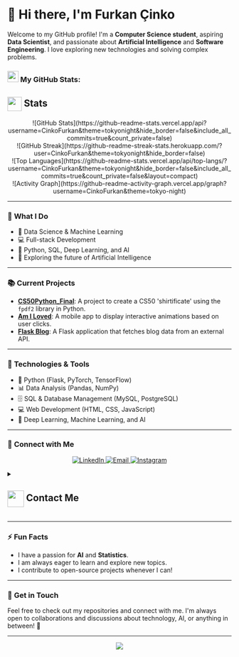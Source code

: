 # 👋 Hi there, I'm Furkan Çinko

Welcome to my GitHub profile! I'm a **Computer Science student**, aspiring **Data Scientist**, and passionate about **Artificial Intelligence** and **Software Engineering**. I love exploring new technologies and solving complex problems.

### <img src='https://media1.giphy.com/media/du3J3cXyzhj75IOgvA/giphy.gif?cid=ecf05e47x2g034i9pzwtzzsd3xgg2w9nr94t4tflbbgo3008&rid=giphy.gif' width='25' /> My GitHub Stats:

  <summary><h2> <img align="center" src="https://github.com/CinkoFurkan/CinkoFurkan/blob/main/icons/stats.gif" width="32"/> Stats</h2></summary>
  <div align="center">
    ![GitHub Stats](https://github-readme-stats.vercel.app/api?username=CinkoFurkan&theme=tokyonight&hide_border=false&include_all_commits=true&count_private=false)<br/>
    ![GitHub Streak](https://github-readme-streak-stats.herokuapp.com/?user=CinkoFurkan&theme=tokyonight&hide_border=false)<br/>
    ![Top Languages](https://github-readme-stats.vercel.app/api/top-langs/?username=CinkoFurkan&theme=tokyonight&hide_border=false&include_all_commits=true&count_private=false&layout=compact)<br/>
    ![Activity Graph](https://github-readme-activity-graph.vercel.app/graph?username=CinkoFurkan&theme=tokyo-night)
  </div>

---

### 🚀 **What I Do**
- 🔬 Data Science & Machine Learning
- 💻 Full-stack Development
- 🔑 Python, SQL, Deep Learning, and AI
- 🧠 Exploring the future of Artificial Intelligence

---

### 📚 **Current Projects**
- **[CS50Python_Final](https://github.com/your-repo/cs50python_final)**: A project to create a CS50 'shirtificate' using the `fpdf2` library in Python.
- **[Am I Loved](https://github.com/your-repo/am-i-loved)**: A mobile app to display interactive animations based on user clicks.
- **[Flask Blog](https://github.com/your-repo/flask-blog)**: A Flask application that fetches blog data from an external API.

---

### 🌱 **Technologies & Tools**
- 🐍 Python (Flask, PyTorch, TensorFlow)
- 📊 Data Analysis (Pandas, NumPy)
- 🗄️ SQL & Database Management (MySQL, PostgreSQL)
- 💻 Web Development (HTML, CSS, JavaScript)
- 🧠 Deep Learning, Machine Learning, and AI

---

### 💬 **Connect with Me**
<p align="center">
  <a href="https://www.linkedin.com/in/furkancinko/">
    <img src="https://img.shields.io/badge/LinkedIn-0A66C2?style=for-the-badge&logo=linkedin&logoColor=white" alt="LinkedIn" />
  </a>
  <a href="mailto:furkan.cinko@outlook.com">
    <img src="https://img.shields.io/badge/Email-0078D4?style=for-the-badge&logo=gmail&logoColor=white" alt="Email" />
  </a>
  <a href="https://www.instagram.com/cinkos.code/">
    <img src="https://img.shields.io/badge/Instagram-E4405F?style=for-the-badge&logo=instagram&logoColor=white" alt="Instagram" />
  </a>
</p>

<details>
  <summary><h2> <img align="center" src="https://github.com/CinkoFurkan/CinkoFurkan/blob/main/icons/Contact.gif" width="37"/> Contact Me</h2></summary>
  <p align="center">
    <i>You can reach out to me via</i>
    <a href="mailto:furkan.cinko@outlook.com">
      <img align="center" src="https://github.com/CinkoFurkan/CinkoFurkan/blob/main/icons/Gmail.gif" width="100"/>
    </a>
  </p>
</details>

---

### ⚡ **Fun Facts**
- I have a passion for **AI** and **Statistics**.
- I am always eager to learn and explore new topics.
- I contribute to open-source projects whenever I can!

---

### 📢 **Get in Touch**
Feel free to check out my repositories and connect with me. I'm always open to collaborations and discussions about technology, AI, or anything in between! 💬

---

<p align="center">
  <img src="https://img.shields.io/badge/green-#4CAF50?style=for-the-badge&logo=python&logoColor=white" />
</p>
